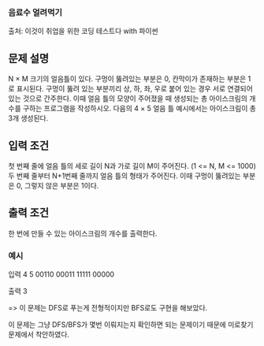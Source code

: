 ### 음료수 얼려먹기
출처: 이것이 취업을 위한 코딩 테스트다 with 파이썬

## 문제 설명
N × M 크기의 얼음틀이 있다. 구멍이 뚫려있는 부분은 0, 칸막이가 존재하는 부분은 1로 표시된다. 구멍이 뚫려 있는 부분끼리 상, 하, 좌, 우로 붙어 있는 경우 서로 연결되어 있는 것으로 간주한다. 이때 얼음 틀의 모양이 주어졌을 때 생성되는 총 아이스크림의 개수를 구하는 프로그램을 작성하시오. 다음의 4 × 5 얼음 틀 예시에서는 아이스크림이 총 3개 생성된다.

## 입력 조건

첫 번째 줄에 얼음 틀의 세로 길이 N과 가로 길이 M이 주어진다. (1 <= N, M <= 1000)
두 번째 줄부터 N+1번째 줄까지 얼음 틀의 형태가 주어진다.
이때 구멍이 뚫려있는 부분은 0, 그렇지 않은 부분은 1이다.

## 출력 조건

한 번에 만들 수 있는 아이스크림의 개수를 출력한다.

### 예시

입력
4 5
00110
00011
11111
00000

출력
3

=> 이 문제는 DFS로 푸는게 전형적이지만 BFS로도 구현을 해보았다.

이 문제는 그냥 DFS/BFS가 몇번 이뤄지는지 확인하면 되는 문제이기 때문에 미로찾기 문제에서 착안하였다.